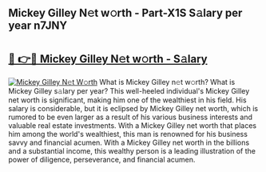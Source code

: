 ## Mickey Gilley N𝚎t w𝚘rth - Part-X1S S𝚊lary per year n7JNY

# <h2><a href="http://gc3p3li.nevu.top/?p=Mickey+Gilley">🔗 👉🔴 Mickey Gilley N𝚎t w𝚘rth - S𝚊lary</a></h2>

[![Mickey Gilley N𝚎t W𝚘rth](https://i.imgur.com/Oavwk0R.jpeg)](http://gc3p3li.nevu.top/?p=Mickey+Gilley)
What is Mickey Gilley n𝚎t w𝚘rth? What is Mickey Gilley s𝚊lary per year?
This well-heeled individual's Mickey Gilley net worth is significant, making him one of the wealthiest in his field. His salary is considerable, but it is eclipsed by Mickey Gilley net worth, which is rumored to be even larger as a result of his various business interests and valuable real estate investments. With a Mickey Gilley net worth that places him among the world's wealthiest, this man is renowned for his business savvy and financial acumen. With a Mickey Gilley net worth in the billions and a substantial income, this wealthy person is a leading illustration of the power of diligence, perseverance, and financial acumen.
